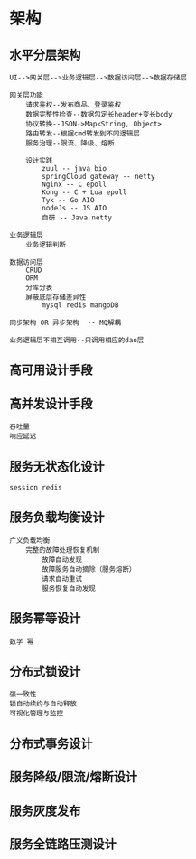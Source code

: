 # 架构
## 水平分层架构
    UI-->网关层-->业务逻辑层-->数据访问层-->数据存储层
    
    网关层功能
        请求鉴权--发布商品、登录鉴权
        数据完整性检查--数据包定长header+变长body
        协议转换--JSON->Map<String, Object>
        路由转发--根据cmd转发到不同逻辑层
        服务治理--限流、降级、熔断
     
        设计实践
            zuul -- java bio
            springCloud gateway -- netty 
            Nginx -- C epoll
            Kong -- C + Lua epoll
            Tyk -- Go AIO
            nodeJs -- JS AIO
            自研 -- Java netty      
    
    业务逻辑层
        业务逻辑判断
    
    数据访问层
        CRUD
        ORM
        分库分表
        屏蔽底层存储差异性
            mysql redis mangoDB        
        
    同步架构 OR 异步架构  -- MQ解耦
    
    业务逻辑层不相互调用--只调用相应的dao层
## 高可用设计手段
## 高并发设计手段
    吞吐量
    响应延迟
## 服务无状态化设计
    session redis 
## 服务负载均衡设计
    广义负载均衡
        完整的故障处理恢复机制
            故障自动发现
            故障服务自动摘除（服务熔断）
            请求自动重试
            服务恢复自动发现
## 服务幂等设计
    数学 幂 
## 分布式锁设计
    强一致性
    锁自动续约与自动释放
    可视化管理与监控
## 分布式事务设计
## 服务降级/限流/熔断设计
## 服务灰度发布
## 服务全链路压测设计
